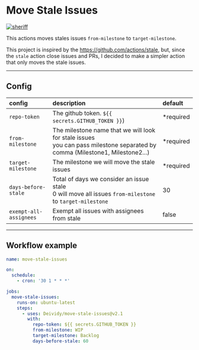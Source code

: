# Move Stale Issues
[![sheriff](https://github.com/Deividy/move-stale-issues/actions/workflows/sheriff.yml/badge.svg)](https://github.com/Deividy/move-stale-issues/actions/workflows/sheriff.yml)


This actions moves stales issues `from-milestone` to `target-milestone`.

This project is inspired by the https://github.com/actions/stale, but, since the `stale` action close issues and PRs, I decided to make a simpler action that only moves the stale issues.

---

## Config

| config | description | default |
| :------ | :- | :- |
| `repo-token` | The github token. `${{ secrets.GITHUB_TOKEN }}`) | *required |
| `from-milestone` | The milestone name that we will look for stale issues<br /> you can pass milestone separated by comma (Milestone1, Milestone2...) | *required |
| `target-milestone` | The milestone we will move the stale issues | *required |
| `days-before-stale` | Total of days we consider an issue stale<br />0 will move all issues `from-milestone` to `target-milestone` | 30 |
| `exempt-all-assignees` | Exempt all issues with assignees from stale | false |

---

## Workflow example
```yml
name: move-stale-issues

on:
  schedule:
    - cron: '30 1 * * *'

jobs:
  move-stale-issues:
    runs-on: ubuntu-latest
    steps:
      - uses: Deividy/move-stale-issues@v2.1
        with:
          repo-token: ${{ secrets.GITHUB_TOKEN }}
          from-milestone: WIP
          target-milestone: Backlog
          days-before-stale: 60
```

